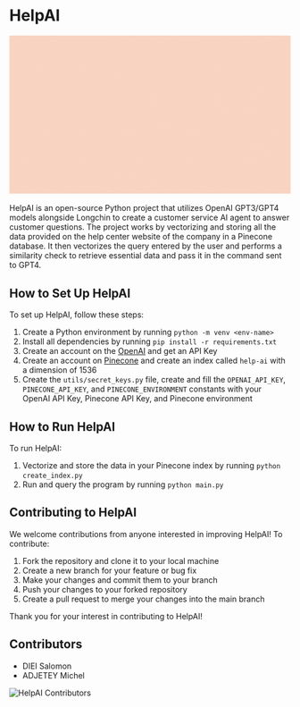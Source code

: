 # HelpAI

![HelpAI Logo](assets/banner.gif)

HelpAI is an open-source Python project that utilizes OpenAI GPT3/GPT4 models alongside Longchin to create a customer service AI agent to answer customer questions. The project works by vectorizing and storing all the data provided on the help center website of the company in a Pinecone database. It then vectorizes the query entered by the user and performs a similarity check to retrieve essential data and pass it in the command sent to GPT4. 

## How to Set Up HelpAI

To set up HelpAI, follow these steps:

1. Create a Python environment by running `python -m venv <env-name>`
2. Install all dependencies by running `pip install -r requirements.txt`
3. Create an account on the [OpenAI](https://openai.com/) and get an API Key
4. Create an account on [Pinecone](https://www.pinecone.io/) and create an index called `help-ai` with a dimension of 1536
5. Create the `utils/secret_keys.py` file, create and fill the `OPENAI_API_KEY`, `PINECONE_API_KEY`, and `PINECONE_ENVIRONMENT` constants with your OpenAI API Key, Pinecone API Key, and Pinecone environment

## How to Run HelpAI

To run HelpAI:

1. Vectorize and store the data in your Pinecone index by running `python create_index.py`
2. Run and query the program by running `python main.py`

## Contributing to HelpAI

We welcome contributions from anyone interested in improving HelpAI! To contribute:

1. Fork the repository and clone it to your local machine
2. Create a new branch for your feature or bug fix
3. Make your changes and commit them to your branch
4. Push your changes to your forked repository
5. Create a pull request to merge your changes into the main branch

Thank you for your interest in contributing to HelpAI!

## Contributors

- DIEI Salomon
- ADJETEY Michel

![HelpAI Contributors](https://example.com/helpai-contributors.png)
